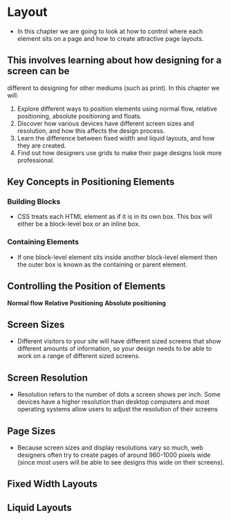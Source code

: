 # Layout
 * In this chapter we are going to look at
how to control where each element sits
on a page and how to create attractive
page layouts.

## This involves learning about how designing for a screen can be
different to designing for other mediums (such as print). In this
chapter we will:

1. Explore different ways to position elements using normal
flow, relative positioning, absolute positioning and floats.
2. Discover how various devices have different screen sizes
and resolution, and how this affects the design process.
3. Learn the difference between fixed width and liquid layouts,
and how they are created.
4. Find out how designers use grids to make their page
designs look more professional.

## Key Concepts in Positioning Elements

### Building Blocks

* CSS treats each HTML element as if it is in its
own box. This box will either be a block-level
box or an inline box.

### Containing Elements

* If one block-level element sits inside another
block-level element then the outer box is
known as the containing or parent element.

## Controlling the Position of Elements

**Normal flow**
**Relative Positioning**
**Absolute positioning**

## Screen Sizes

* Different visitors to your site will have different sized screens that show
different amounts of information, so your design needs to be able to
work on a range of different sized screens.

## Screen Resolution

* Resolution refers to the number of dots a screen shows per inch. Some
devices have a higher resolution than desktop computers and most
operating systems allow users to adjust the resolution of their screens

## Page Sizes

* Because screen sizes and display resolutions vary so much, web
designers often try to create pages of around 960-1000 pixels wide
(since most users will be able to see designs this wide on their screens).

## Fixed Width Layouts

## Liquid Layouts

